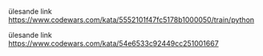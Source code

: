 ülesande link https://www.codewars.com/kata/5552101f47fc5178b1000050/train/python

ülesande link https://www.codewars.com/kata/54e6533c92449cc251001667
